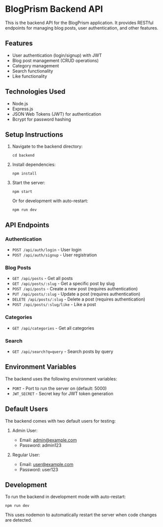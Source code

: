 # BlogPrism Backend API

This is the backend API for the BlogPrism application. It provides RESTful endpoints for managing blog posts, user authentication, and other features.

## Features

- User authentication (login/signup) with JWT
- Blog post management (CRUD operations)
- Category management
- Search functionality
- Like functionality

## Technologies Used

- Node.js
- Express.js
- JSON Web Tokens (JWT) for authentication
- Bcrypt for password hashing

## Setup Instructions

1. Navigate to the backend directory:
   ```
   cd backend
   ```

2. Install dependencies:
   ```
   npm install
   ```

3. Start the server:
   ```
   npm start
   ```
   
   Or for development with auto-restart:
   ```
   npm run dev
   ```

## API Endpoints

### Authentication
- `POST /api/auth/login` - User login
- `POST /api/auth/signup` - User registration

### Blog Posts
- `GET /api/posts` - Get all posts
- `GET /api/posts/:slug` - Get a specific post by slug
- `POST /api/posts` - Create a new post (requires authentication)
- `PUT /api/posts/:slug` - Update a post (requires authentication)
- `DELETE /api/posts/:slug` - Delete a post (requires authentication)
- `POST /api/posts/:slug/like` - Like a post

### Categories
- `GET /api/categories` - Get all categories

### Search
- `GET /api/search?q=query` - Search posts by query

## Environment Variables

The backend uses the following environment variables:

- `PORT` - Port to run the server on (default: 5000)
- `JWT_SECRET` - Secret key for JWT token generation

## Default Users

The backend comes with two default users for testing:

1. Admin User:
   - Email: admin@example.com
   - Password: admin123

2. Regular User:
   - Email: user@example.com
   - Password: user123

## Development

To run the backend in development mode with auto-restart:

```
npm run dev
```

This uses nodemon to automatically restart the server when code changes are detected.